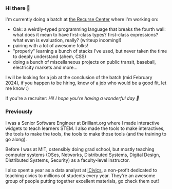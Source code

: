 ### Hi there 👋

I'm currently doing a batch at [the Recurse Center](https://www.recurse.com/) where I'm working on:

 - Oak: a weirdly-typed programming language that breaks the fourth wall: what does it mean to have first-class types? first-class expressions? what even is evaluation, really? (writeup incoming!)
 - pairing with a lot of awesome folks!
 - "properly" learning a bunch of stacks I've used, but never taken the time to deeply understand (ahem, CSS)
 - doing a bunch of miscellaneous projects on public transit, baseball, electricity markets and more...

I will be looking for a job at the conclusion of the batch (mid February 2024), if you happen to be hiring, know of a job who would be a good fit, let me know :)

If you're a recruiter: _Hi! I hope you're having a wonderful day 💮_

### Previously

I was a Senior Software Engineer at Brilliant.org where I made interactive widgets to teach learners STEM.
I also made the tools to make interactives, the tools to make the tools, the tools to make those tools (and the training to go along).

Before I was at MIT, ostensibly doing grad school, but mostly teaching computer systems (OSes, Networks, Distributed Systems, Digital Design, Distributed Systems, Security) as a faculty-level instructor.

I also spent a year as a data analyst at [iCivics](https://www.icivics.org/), a non-profit dedicated to teaching civics to millions of students every year.
They're an awesome group of people putting together excellent materials, go check them out!
